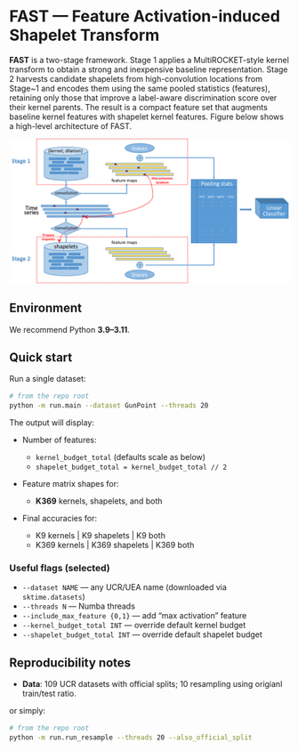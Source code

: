 

# FAST — Feature Activation-induced Shapelet Transform

**FAST** is a two-stage framework. 
Stage 1 applies a MultiROCKET-style kernel transform to obtain a strong and inexpensive baseline representation. 
Stage 2 harvests candidate shapelets from high-convolution locations from Stage~1 and encodes them using the same pooled statistics (features), retaining only those that improve a label-aware discrimination score over their kernel parents. The result is a compact feature set that augments baseline kernel features with shapelet kernel features. Figure below shows a high-level architecture of FAST.


![FAST overview](results/plots/fast_architecture.png)


## Environment

We recommend Python **3.9–3.11**. 


## Quick start

Run a single dataset:

```bash
# from the repo root
python -m run.main --dataset GunPoint --threads 20
```

The output will display:

* Number of features:

  * `kernel_budget_total` (defaults scale as below)
  * `shapelet_budget_total = kernel_budget_total // 2`
* Feature matrix shapes for:

  * **K369** kernels, shapelets, and both
* Final accuracies for:

  * K9 kernels | K9 shapelets | K9 both
  * K369 kernels | K369 shapelets | K369 both

### Useful flags (selected)

* `--dataset NAME` — any UCR/UEA name (downloaded via `sktime.datasets`)
* `--threads N` — Numba threads
* `--include_max_feature {0,1}` — add “max activation” feature
* `--kernel_budget_total INT` — override default kernel budget
* `--shapelet_budget_total INT` — override default shapelet budget




## Reproducibility notes

* **Data**: 109 UCR datasets with official splits; 10 resampling using origianl train/test ratio.

or simply:
```bash
# from the repo root
python -m run.run_resample --threads 20 --also_official_split
```



